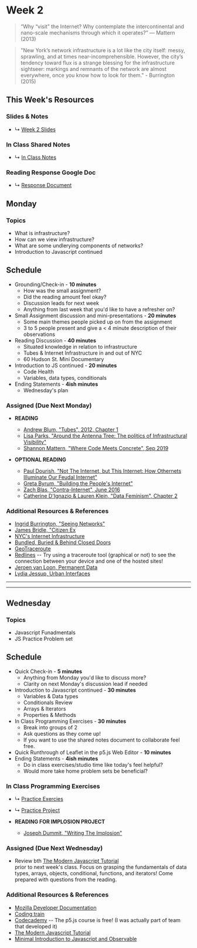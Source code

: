 # Week 2

> “Why “visit” the Internet? Why contemplate the intercontinental and nano-scale mechanisms through which it operates?” ― Mattern (2013)

> "New York’s network infrastructure is a lot like the city itself: messy, sprawling, and at times near-incomprehensible. However, the city’s tendency toward flux is a strange blessing for the infrastructure sightseer: markings and remnants of the network are almost everywhere, once you know how to look for them." - Burrington (2015)


## This Week's Resources

### Slides & Notes 
* ↳ [Week 2 Slides](https://docs.google.com/presentation/d/1nzIxgKgkm5JdA-P40a8cfjU3RiXuLZpiWNU_fxqg6Wo/edit?usp=sharing)
### In Class Shared Notes
* ↳ [In Class Notes](https://docs.google.com/document/d/1dxq839nT1Z2mDGHmaRtfZcHJM9UhutEWe7FWej7Q_2g/edit?usp=sharing)
### Reading Response Google Doc
* ↳ [Response Document](https://docs.google.com/document/d/1bxzCl3ThtCbmegrYSj1Lctun7QHKK8tJAIiMKBz1zeQ/edit?usp=sharing)

## Monday

### Topics
* What is infrastructure?
* How can we view infrastructure?
* What are some undlerying components of networks?
* Introduction to Javascript continued

## Schedule
* Grounding/Check-in - __10 minutes__
    * How was the small assignment?
    * Did the reading amount feel okay?
    * Discussion leads for next week
    * Anything from last week that you'd like to have a refresher on?
* Small Assignment discussion and mini-presentations - __20 minutes__
    * Some main themes people picked up on from the assignment
    * 3 to 5 people present and give a < 4 minute description of their observations 
* Reading Discussion - __40 minutes__
    * Situated knowledge in relation to infrastructure
    * Tubes & Internet Infrastructure in and out of NYC
    * 60 Hudson St. Mini Documentary
*  Introduction to JS continued - __20 minutes__
    * Code Health
    * Variables, data types, conditionals
* Ending Statements -  __4ish minutes__
    * Wednesday's plan

### Assigned (**Due Next Monday**)
* **READING**
     * [Andrew Blum, "Tubes", 2012, Chapter 1](https://bobcat.library.nyu.edu/primo-explore/fulldisplay?docid=nyu_aleph003634157&context=L&vid=NS2-NUI&lang=en_US&search_scope=default_scope&adaptor=Local%20Search%20Engine&tab=default_tab&query=any,contains,andrew%20blum%20tubes&offset=0)
    * [Lisa Parks, "Around the Antenna Tree: The politics of Infrastructural Visibility" ](http://www.flowjournal.org/2009/03/around-the-antenna-tree-the-politics-of-infrastructural-visibilitylisa-parks-uc-santa-barbara/)
    * [Shannon Mattern, "Where Code Meets Concrete", Sep 2019](https://urbanomnibus.net/2019/09/where-code-meets-concrete/)
    



* **OPTIONAL READING**
    * [Paul Dourish, "Not The Internet, but This Internet: How Othernets Illuminate Our Feudal Internet"](https://dourish.com/publications/2015/NotTheInternet.pdf)
    * [Greta Byrum, "Building the People's Internet"](https://urbanomnibus.net/2019/10/building-the-peoples-internet/)
    * [Zach Blas, "Contra-Internet", June 2016](https://www.e-flux.com/journal/74/59816/contra-internet/)
    * [Catherine D'Ignazio & Lauren Klein, "Data Feminism", Chapter 2](https://data-feminism.mitpress.mit.edu/pub/ei7cogfn/release/4)

### Additional Resources & References

* [Ingrid Burrington, "Seeing Networks"](http://seeingnetworks.in/nyc/)   
* [James Bridle, "Citizen Ex](http://citizen-ex.com/stories)
* [NYC's Internet Infrastructure](https://cromwell-intl.com/travel/usa/new-york-internet/)
* [Bundled, Buried & Behind Closed Doors](https://vimeo.com/30642376)
* [GeoTraceroute](https://geotraceroute.com/?node=1883&host=nyc.gov)
* [Redlines](https://redlines.network/) -- Try using a traceroute tool (graphical or not) to see the connection between your device and one of the hosted sites!
* [Jeroen van Loon, Permanent Data](https://jeroenvanloon.com/permanent-data/)
* [Lydia Jessup, Urban Interfaces](https://www.lydiajessup.me/#/urban-interfaces/)

<hr>
<hr>


## Wednesday

### Topics
* Javascript Funadmentals
* JS Practice Problem set

## Schedule
* Quick Check-in - __5 minutes__
    * Anything from Monday you'd like to discuss more?
    * Clarity on next Monday's discussion lead if needed
* Introduction to Javascript continued - __30 minutes__
    * Variables & Data types
    * Conditionals Review
    * Arrays & Iterators
    * Properties & Methods
*  In Class Programming Exercises - __30 minutes__
    * Break into groups of 2
    * Ask questions as they come up!
    * If you want to use the shared notes document to collaborate feel free.
* Quick Runthrough of Leaflet in the p5.js Web Editor - __10 minutes__
* Ending Statements -  __4ish minutes__
    * Do in class exercises/studio time like today's feel helpful?
    * Would more take home problem sets be beneficial?


### In Class Programming Exercises
* ↳ [Practice Exercies](../tutorials_guides/exercises/week_02_excercises.md)
* ↳ [Practice Project](../tutorials_guides/exercises/week_02_proj.md)


* **READING FOR IMPLOSION PROJECT**
    * [Joseph Dummit, "Writing The Implosion"](https://journal.culanth.org/index.php/ca/article/view/ca29.2.09/301) 
### Assigned (**Due Next Wednesday**)
* Review bth [The Modern Javascript Tutorial](https://javascript.info/)  
prior to next week's class. Focus on grasping the fundamentals of data types, arrays, objects, conditional, functions, and iterators! Come prepared with questions from the reading.


### Additional Resources & References
* [Mozilla Developer Documentation](https://developer.mozilla.org/en-US/docs/Web/JavaScript)
* [Coding train](https://www.youtube.com/channel/UCvjgXvBlbQiydffZU7m1_aw)
* [Codecademy](https://www.codecademy.com/) -- The p5.js course is free! (I was actually part of team that developed it)
* [The Modern Javascript Tutorial](https://javascript.info/)
* [Minimal Introduction to Javascript and Observable](https://observablehq.com/@uwdata/a-minimal-introduction-to-javascript-and-observable)  